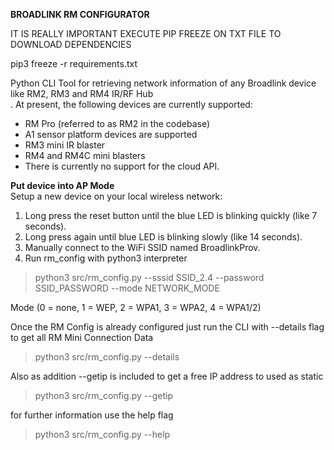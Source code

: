 **BROADLINK RM CONFIGURATOR**

IT IS REALLY IMPORTANT EXECUTE PIP FREEZE ON TXT FILE TO DOWNLOAD DEPENDENCIES

pip3 freeze -r requirements.txt

Python CLI Tool for retrieving network information of any Broadlink device like RM2, RM3 and RM4 IR/RF Hub  
. At present, the following devices are currently supported:  

 - RM Pro (referred to as RM2 in the codebase)
 - A1 sensor platform devices are supported  
 - RM3 mini IR blaster  
 - RM4 and RM4C mini blasters  
 - There is currently no support for the cloud API.

**Put device into AP Mode**  
Setup a new device on your local wireless network:  
 
 1. Long press the reset button until the blue LED is blinking quickly (like 7 seconds).  
 2. Long press again until blue LED is blinking slowly (like 14 seconds).  
 3. Manually connect to the WiFi SSID named BroadlinkProv.
 4. Run rm_config with python3 interpreter
 
> python3 src/rm_config.py --sssid SSID_2.4 --password SSID_PASSWORD --mode  NETWORK_MODE

Mode (0 = none, 1 = WEP, 2 = WPA1, 3 = WPA2, 4 = WPA1/2)

Once the RM Config is already configured just run the CLI with --details flag to get all RM Mini Connection Data
> python3 src/rm_config.py --details

Also as addition --getip is included to get a free IP address to used as static
> python3 src/rm_config.py --getip

for further information use the help flag

> python3 src/rm_config.py --help
